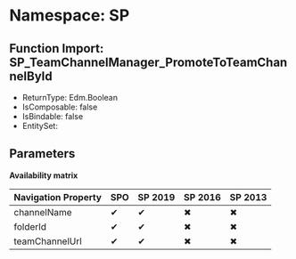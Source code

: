 # Namespace: SP

## Function Import: SP_TeamChannelManager_PromoteToTeamChannelById

- ReturnType: Edm.Boolean
- IsComposable: false
- IsBindable: false
- EntitySet: 

## Parameters

**Availability matrix**

Navigation Property | SPO | SP 2019 | SP 2016 | SP 2013
----------|-----|---------|---------|--------
channelName | ✔ | ✔ | ✖ | ✖
folderId | ✔ | ✔ | ✖ | ✖
teamChannelUrl | ✔ | ✔ | ✖ | ✖

